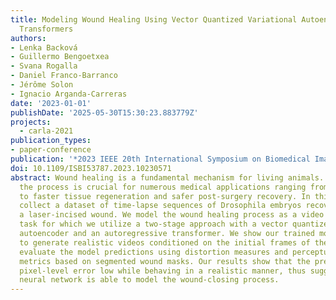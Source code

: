 ```yaml
---
title: Modeling Wound Healing Using Vector Quantized Variational Autoencoders and
  Transformers
authors:
- Lenka Backová
- Guillermo Bengoetxea
- Svana Rogalla
- Daniel Franco-Barranco
- Jérôme Solon
- Ignacio Arganda-Carreras
date: '2023-01-01'
publishDate: '2025-05-30T15:30:23.883779Z'
projects:
  - carla-2021
publication_types:
- paper-conference
publication: '*2023 IEEE 20th International Symposium on Biomedical Imaging (ISBI)*'
doi: 10.1109/ISBI53787.2023.10230571
abstract: Wound healing is a fundamental mechanism for living animals. Understanding
  the process is crucial for numerous medical applications ranging from scarless healing
  to faster tissue regeneration and safer post-surgery recovery. In this work, we
  collect a dataset of time-lapse sequences of Drosophila embryos recovering from
  a laser-incised wound. We model the wound healing process as a video prediction
  task for which we utilize a two-stage approach with a vector quantized variational
  autoencoder and an autoregressive transformer. We show our trained model is able
  to generate realistic videos conditioned on the initial frames of the healing. We
  evaluate the model predictions using distortion measures and perceptual quality
  metrics based on segmented wound masks. Our results show that the predictions keep
  pixel-level error low while behaving in a realistic manner, thus suggesting the
  neural network is able to model the wound-closing process.
---
```

